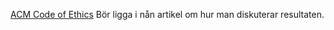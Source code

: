 [ACM Code of Ethics](https://www.acm.org/code-of-ethics) Bör ligga i nån artikel om hur man diskuterar resultaten.
